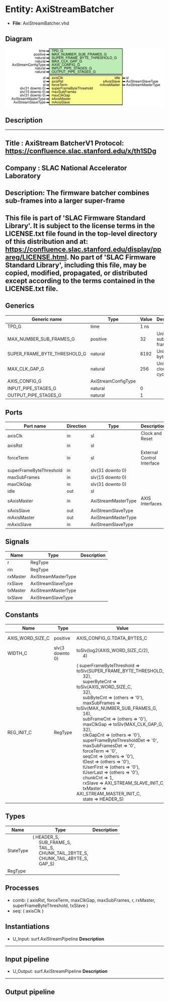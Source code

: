 # Entity: AxiStreamBatcher

- **File**: AxiStreamBatcher.vhd
## Diagram

![Diagram](AxiStreamBatcher.svg "Diagram")
## Description

-----------------------------------------------------------------------------
 Title      : AxiStream BatcherV1 Protocol: https://confluence.slac.stanford.edu/x/th1SDg
-----------------------------------------------------------------------------
 Company    : SLAC National Accelerator Laboratory
-----------------------------------------------------------------------------
 Description: The firmware batcher combines sub-frames into a larger super-frame
-----------------------------------------------------------------------------
 This file is part of 'SLAC Firmware Standard Library'.
 It is subject to the license terms in the LICENSE.txt file found in the
 top-level directory of this distribution and at:
    https://confluence.slac.stanford.edu/display/ppareg/LICENSE.html.
 No part of 'SLAC Firmware Standard Library', including this file,
 may be copied, modified, propagated, or distributed except according to
 the terms contained in the LICENSE.txt file.
-----------------------------------------------------------------------------
## Generics

| Generic name                 | Type                | Value | Description            |
| ---------------------------- | ------------------- | ----- | ---------------------- |
| TPD_G                        | time                | 1 ns  |                        |
| MAX_NUMBER_SUB_FRAMES_G      | positive            | 32    |  Units of sub-frames   |
| SUPER_FRAME_BYTE_THRESHOLD_G | natural             | 8192  |  Units of bytes        |
| MAX_CLK_GAP_G                | natural             | 256   |  Units of clock cycles |
| AXIS_CONFIG_G                | AxiStreamConfigType |       |                        |
| INPUT_PIPE_STAGES_G          | natural             | 0     |                        |
| OUTPUT_PIPE_STAGES_G         | natural             | 1     |                        |
## Ports

| Port name               | Direction | Type                | Description                |
| ----------------------- | --------- | ------------------- | -------------------------- |
| axisClk                 | in        | sl                  | Clock and Reset            |
| axisRst                 | in        | sl                  |                            |
| forceTerm               | in        | sl                  | External Control Interface |
| superFrameByteThreshold | in        | slv(31 downto 0)    |                            |
| maxSubFrames            | in        | slv(15 downto 0)    |                            |
| maxClkGap               | in        | slv(31 downto 0)    |                            |
| idle                    | out       | sl                  |                            |
| sAxisMaster             | in        | AxiStreamMasterType | AXIS Interfaces            |
| sAxisSlave              | out       | AxiStreamSlaveType  |                            |
| mAxisMaster             | out       | AxiStreamMasterType |                            |
| mAxisSlave              | in        | AxiStreamSlaveType  |                            |
## Signals

| Name     | Type                | Description |
| -------- | ------------------- | ----------- |
| r        | RegType             |             |
| rin      | RegType             |             |
| rxMaster | AxiStreamMasterType |             |
| rxSlave  | AxiStreamSlaveType  |             |
| txMaster | AxiStreamMasterType |             |
| txSlave  | AxiStreamSlaveType  |             |
## Constants

| Name             | Type            | Value                                                                                                                                                                                                                                                                                                                                                                                                                                                                                                                                                                                                                                                                                                                                                                                                                                                                                                                                                                                                                                                                                                                                                                                                                                                                                                                                                                                                                                                                                                                                                                                                                                                                                                                                                                                                    | Description     |
| ---------------- | --------------- | -------------------------------------------------------------------------------------------------------------------------------------------------------------------------------------------------------------------------------------------------------------------------------------------------------------------------------------------------------------------------------------------------------------------------------------------------------------------------------------------------------------------------------------------------------------------------------------------------------------------------------------------------------------------------------------------------------------------------------------------------------------------------------------------------------------------------------------------------------------------------------------------------------------------------------------------------------------------------------------------------------------------------------------------------------------------------------------------------------------------------------------------------------------------------------------------------------------------------------------------------------------------------------------------------------------------------------------------------------------------------------------------------------------------------------------------------------------------------------------------------------------------------------------------------------------------------------------------------------------------------------------------------------------------------------------------------------------------------------------------------------------------------------------------------------- | --------------- |
| AXIS_WORD_SIZE_C | positive        |  AXIS_CONFIG_G.TDATA_BYTES_C                                                                                                                                                                                                                                                                                                                                                                                                                                                                                                                                                                                                                                                                                                                                                                                                                                                                                                                                                                                                                                                                                                                                                                                                                                                                                                                                                                                                                                                                                                                                                                                                                                                                                                                                                                             |  Units of bytes |
| WIDTH_C          | slv(3 downto 0) |  toSlv(log2(AXIS_WORD_SIZE_C/2),<br><span style="padding-left:20px"> 4)                                                                                                                                                                                                                                                                                                                                                                                                                                                                                                                                                                                                                                                                                                                                                                                                                                                                                                                                                                                                                                                                                                                                                                                                                                                                                                                                                                                                                                                                                                                                                                                                                                                                                                                                  |                 |
| REG_INIT_C       | RegType         |  (       superFrameByteThreshold    => toSlv(SUPER_FRAME_BYTE_THRESHOLD_G,<br><span style="padding-left:20px"> 32),<br><span style="padding-left:20px">       superByteCnt               => toSlv(AXIS_WORD_SIZE_C,<br><span style="padding-left:20px"> 32),<br><span style="padding-left:20px">       subByteCnt                 => (others => '0'),<br><span style="padding-left:20px">       maxSubFrames               => toSlv(MAX_NUMBER_SUB_FRAMES_G,<br><span style="padding-left:20px"> 16),<br><span style="padding-left:20px">       subFrameCnt                => (others => '0'),<br><span style="padding-left:20px">       maxClkGap                  => toSlv(MAX_CLK_GAP_G,<br><span style="padding-left:20px"> 32),<br><span style="padding-left:20px">       clkGapCnt                  => (others => '0'),<br><span style="padding-left:20px">       superFrameByteThresholdDet => '0',<br><span style="padding-left:20px">       maxSubFramesDet            => '0',<br><span style="padding-left:20px">       forceTerm                  => '0',<br><span style="padding-left:20px">       seqCnt                     => (others => '0'),<br><span style="padding-left:20px">       tDest                      => (others => '0'),<br><span style="padding-left:20px">       tUserFirst                 => (others => '0'),<br><span style="padding-left:20px">       tUserLast                  => (others => '0'),<br><span style="padding-left:20px">       chunkCnt                   => 1,<br><span style="padding-left:20px">       rxSlave                    => AXI_STREAM_SLAVE_INIT_C,<br><span style="padding-left:20px">       txMaster                   => AXI_STREAM_MASTER_INIT_C,<br><span style="padding-left:20px">       state                      => HEADER_S) |                 |
## Types

| Name      | Type                                                                                                                                                                                                                                                                 | Description |
| --------- | -------------------------------------------------------------------------------------------------------------------------------------------------------------------------------------------------------------------------------------------------------------------- | ----------- |
| StateType | ( HEADER_S,<br><span style="padding-left:20px"> SUB_FRAME_S,<br><span style="padding-left:20px"> TAIL_S,<br><span style="padding-left:20px"> CHUNK_TAIL_2BYTE_S,<br><span style="padding-left:20px"> CHUNK_TAIL_4BYTE_S,<br><span style="padding-left:20px"> GAP_S)  |             |
| RegType   |                                                                                                                                                                                                                                                                      |             |
## Processes
- comb: ( axisRst, forceTerm, maxClkGap, maxSubFrames, r, rxMaster,
                   superFrameByteThreshold, txSlave )
- seq: ( axisClk )
## Instantiations

- U_Input: surf.AxiStreamPipeline
**Description**
---------------
 Input pipeline
---------------

- U_Output: surf.AxiStreamPipeline
**Description**
----------------
 Output pipeline
----------------

